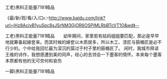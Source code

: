工老)黑料正能量7181精品

《最/新/观/看/入/口👉http://www.baidu.com/link?url=jHz8AcivB1yuSpc8sJSrNM3GjOR6OSPiMLRbBTcVT1O&wd》--

工老)黑料正能量7181精品　　幼年期间，家里若有姑妈姐姐要匹配，那必是早早地就筹备起嫁奁来。而其时候的嫁奁以木质居多，所以木工、漆匠与箍桶匠是必不行少的。个中给我回忆最为深沉的莫过于村子里的箍桶匠了。
闲时，我城市拜读王维的诗作，我想感遭到美的同声，经心的去领会一下墨客的情怀。本来每个墨客本质都有他的无可奈何和哀伤





一脚)黑料正能量7181精品
